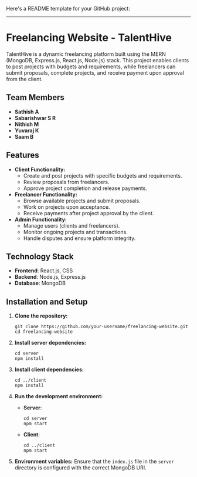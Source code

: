 Here's a README template for your GitHub project:

---

# Freelancing Website - TalentHive

TalentHive is a dynamic freelancing platform built using the MERN (MongoDB, Express.js, React.js, Node.js) stack. This project enables clients to post projects with budgets and requirements, while freelancers can submit proposals, complete projects, and receive payment upon approval from the client.

## Team Members

- **Sathish A**
- **Sabarishwar S R**
- **Nithish M**
- **Yuvaraj K**
- **Saam B**

## Features

- **Client Functionality:**
  - Create and post projects with specific budgets and requirements.
  - Review proposals from freelancers.
  - Approve project completion and release payments.
- **Freelancer Functionality:**
  - Browse available projects and submit proposals.
  - Work on projects upon acceptance.
  - Receive payments after project approval by the client.
- **Admin Functionality:**
  - Manage users (clients and freelancers).
  - Monitor ongoing projects and transactions.
  - Handle disputes and ensure platform integrity.

## Technology Stack

- **Frontend**: React.js, CSS
- **Backend**: Node.js, Express.js
- **Database**: MongoDB

## Installation and Setup

1. **Clone the repository:**
   ```
   git clone https://github.com/your-username/freelancing-website.git
   cd freelancing-website
   ```

2. **Install server dependencies:**
   ```
   cd server
   npm install
   ```

3. **Install client dependencies:**
   ```
   cd ../client
   npm install
   ```

4. **Run the development environment:**
   - **Server**:
     ```
     cd server
     npm start
     ```
   - **Client**:
     ```
     cd ../client
     npm start
     ```

5. **Environment variables:**
   Ensure that the `index.js` file in the `server` directory is configured with the correct MongoDB URI.


